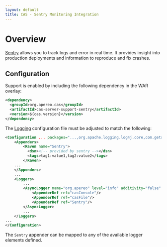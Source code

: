 ```yaml
---
layout: default
title: CAS - Sentry Monitoring Integration
---
```


# Overview

[Sentry](https://sentry.io) allows you to track logs and error in real time. It provides insight into production deployments and information to reproduce and fix crashes.

## Configuration

Support is enabled by including the following dependency in the WAR overlay:

```xml
<dependency>
  <groupId>org.apereo.cas</groupId>
  <artifactId>cas-server-support-sentry</artifactId>
  <version>${cas.version}</version>
</dependency>
```

The [Logging](../installation/Logging.html) configuration file must be adjusted to match the following:

```xml
<Configuration ... packages="...,org.apache.logging.log4j.core,com.getsentry.raven.log4j2">
    <Appenders>
        <Raven name="Sentry">
          <dsn><!-- provided by sentry --></dsn>
          <tags>tag1:value1,tag2:value2</tags>
        </Raven>
    ...
    </Appenders>
    ...
    <Loggers>
        ...
        <AsyncLogger name="org.apereo" level="info" additivity="false" includeLocation="true">
            <AppenderRef ref="casConsole"/>
            <AppenderRef ref="casFile"/>
            <AppenderRef ref="Sentry"/>
        </AsyncLogger>
        ...
    </Loggers>
...
</Configuration>
```

The `Sentry` appender can be mapped to any of the available logger elements defined.
